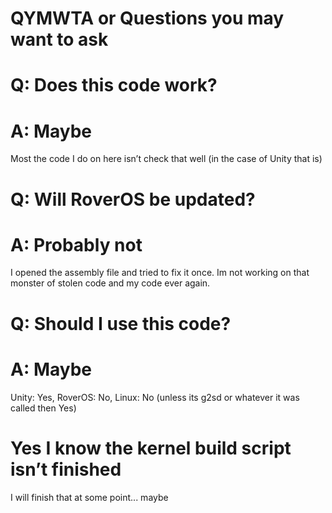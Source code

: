 # QYMWTA or Questions you may want to ask
#
# Q: Does this code work?
# A: Maybe
Most the code I do on here isn’t check that well
(in the case of Unity that is)
#
# Q: Will RoverOS be updated?
# A: Probably not
I opened the assembly file and tried to fix it once.
Im not working on that monster of stolen code and my code ever again.
#
# Q: Should I use this code?
# A: Maybe
Unity: Yes, RoverOS: No, Linux: No (unless its g2sd or whatever it was called then Yes)
#
# Yes I know the kernel build script isn’t finished 
I will finish that at some point... maybe
